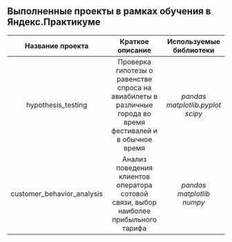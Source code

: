 ## Выполненные проекты в рамках обучения в Яндекс.Практикуме
|Название проекта|Краткое описание|Используемые библиотеки|
|:--------------:|:--------------:|:--------------:|
|hypothesis_testing|Проверка гипотезы о равенстве спроса на авиабилеты в различные города во время фестивалей и в обычное время| *pandas* *matplotlib.pyplot* *scipy*|
|customer_behavior_analysis|Анализ поведения клиентов оператора сотовой связи, выбор наиболее прибыльного тарифа| *pandas* *matplotlib* *numpy*|


